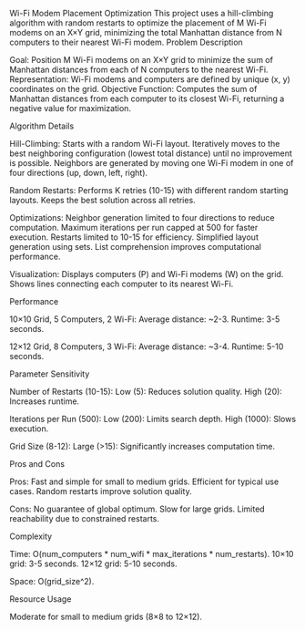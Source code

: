 Wi-Fi Modem Placement Optimization
This project uses a hill-climbing algorithm with random restarts to optimize the placement of M Wi-Fi modems on an X×Y grid, minimizing the total Manhattan distance from N computers to their nearest Wi-Fi modem.
Problem Description

Goal: Position M Wi-Fi modems on an X×Y grid to minimize the sum of Manhattan distances from each of N computers to the nearest Wi-Fi.
Representation: Wi-Fi modems and computers are defined by unique (x, y) coordinates on the grid.
Objective Function: Computes the sum of Manhattan distances from each computer to its closest Wi-Fi, returning a negative value for maximization.

Algorithm Details

Hill-Climbing:
Starts with a random Wi-Fi layout.
Iteratively moves to the best neighboring configuration (lowest total distance) until no improvement is possible.
Neighbors are generated by moving one Wi-Fi modem in one of four directions (up, down, left, right).


Random Restarts:
Performs K retries (10-15) with different random starting layouts.
Keeps the best solution across all retries.


Optimizations:
Neighbor generation limited to four directions to reduce computation.
Maximum iterations per run capped at 500 for faster execution.
Restarts limited to 10-15 for efficiency.
Simplified layout generation using sets.
List comprehension improves computational performance.


Visualization:
Displays computers (P) and Wi-Fi modems (W) on the grid.
Shows lines connecting each computer to its nearest Wi-Fi.



Performance

10×10 Grid, 5 Computers, 2 Wi-Fi:
Average distance: ~2-3.
Runtime: 3-5 seconds.


12×12 Grid, 8 Computers, 3 Wi-Fi:
Average distance: ~3-4.
Runtime: 5-10 seconds.



Parameter Sensitivity

Number of Restarts (10-15):
Low (5): Reduces solution quality.
High (20): Increases runtime.


Iterations per Run (500):
Low (200): Limits search depth.
High (1000): Slows execution.


Grid Size (8-12):
Large (>15): Significantly increases computation time.



Pros and Cons

Pros:
Fast and simple for small to medium grids.
Efficient for typical use cases.
Random restarts improve solution quality.


Cons:
No guarantee of global optimum.
Slow for large grids.
Limited reachability due to constrained restarts.



Complexity

Time: O(num_computers * num_wifi * max_iterations * num_restarts).
10×10 grid: 3-5 seconds.
12×12 grid: 5-10 seconds.


Space: O(grid_size^2).

Resource Usage

Moderate for small to medium grids (8×8 to 12×12).

